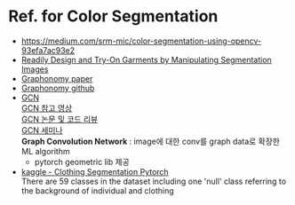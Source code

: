 Ref. for Color Segmentation
===

- https://medium.com/srm-mic/color-segmentation-using-opencv-93efa7ac93e2  
- [Readily Design and Try-On Garments by Manipulating Segmentation Images](https://www.mdpi.com/2079-9292/9/9/1553/htm)  
- [Graphonomy paper](https://www.catalyzex.com/paper/arxiv:2101.10620)  
- [Graphonomy github](https://github.com/Gaoyiminggithub/Graphonomy)  
- [GCN](https://untitledtblog.tistory.com/152)  
  [GCN 참고 영상](https://youtu.be/YL1jGgcY78U)  
  [GCN 논문 및 코드 리뷰](https://blog.naver.com/PostView.nhn?blogId=winddori2002&logNo=222183504185)  
  [GCN 세미나](https://www.slideshare.net/DonghyeonKim7/graph-convolutional-network-gcn)  
  **Graph Convolution Network** : image에 대한 conv를 graph data로 확장한 ML algorithm  
  - pytorch geometric lib 제공  
- [kaggle - Clothing Segmentation Pytorch](https://www.kaggle.com/code/walcyrios/clothing-segmentation-pytorch)  
  There are 59 classes in the dataset including one 'null' class referring to the background of individual and clothing  
